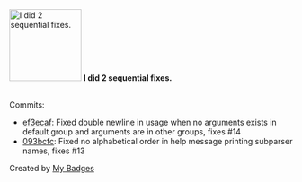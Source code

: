 <img src="https://my-badges.github.io/my-badges/fix-2.png" alt="I did 2 sequential fixes." title="I did 2 sequential fixes." width="128">
<strong>I did 2 sequential fixes.</strong>
<br><br>

Commits:

- <a href="https://github.com/TheManticoreProject/goopts/commit/ef3ecaf9dc689ebb674fa30c73c42042214f96ae">ef3ecaf</a>: Fixed double newline in usage when no arguments exists in default group and arguments are in other groups, fixes #14
- <a href="https://github.com/TheManticoreProject/goopts/commit/093bcfce98ab6fb7abdb0d63972438327c003c80">093bcfc</a>: Fixed no alphabetical order in help message printing subparser names, fixes #13


Created by <a href="https://github.com/my-badges/my-badges">My Badges</a>